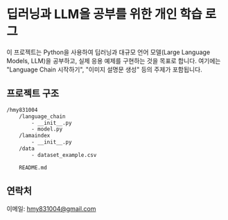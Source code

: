 # 딥러닝과 LLM을 공부를 위한 개인 학습 로그

이 프로젝트는 Python을 사용하여 딥러닝과 대규모 언어 모델(Large Language Models, LLM)을 공부하고, 실제 응용 예제를 구현하는 것을 목표로 합니다. 여기에는 "Language Chain 시작하기", "이미지 설명문 생성" 등의 주제가 포함됩니다.

## 프로젝트 구조
```bash
/hmy831004
    /language_chain
        - __init__.py
        - model.py
    /lamaindex
        - __init__.py
    /data
        - dataset_example.csv

    README.md
```

## 연락처
이메일: hmy831004@gmail.com
